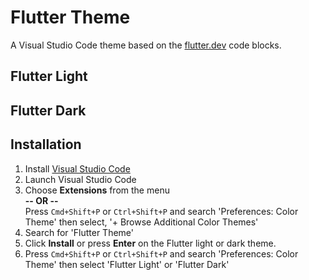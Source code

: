 # Flutter Theme

A Visual Studio Code theme based on the [flutter.dev](https://docs.flutter.dev) code blocks.

## Flutter Light

## Flutter Dark

## Installation

1. Install [Visual Studio Code](https://code.visualstudio.com/)
2. Launch Visual Studio Code
3. Choose **Extensions** from the menu </br> **-- OR --** </br> Press `Cmd+Shift+P` or `Ctrl+Shift+P` and search 'Preferences: Color Theme' then select, '+ Browse Additional Color Themes'
4. Search for 'Flutter Theme'
5. Click **Install** or press **Enter** on the Flutter light or dark theme.
6. Press `Cmd+Shift+P` or `Ctrl+Shift+P` and search 'Preferences: Color Theme' then select 'Flutter Light' or 'Flutter Dark'
